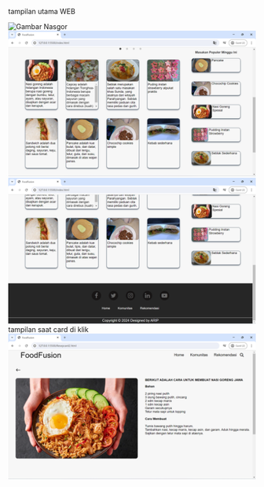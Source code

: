 tampilan utama WEB

<img src="assets/gambar 1.jpg" alt="Gambar Nasgor">
<img src="assets/gambar 4.png" alt="Gambar Nasgor">
<img src="assets/gambar 3.png" alt="Gambar Nasgor">
tampilan saat card di klik
<img src="assets/gambar 2.png" alt="Gambar Nasgor">
